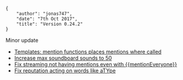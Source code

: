     {
        "author": "jonas747",
        "date": "7th Oct 2017",
        "title": "Version 0.24.2"
    }

Minor update

 - [Templates: mention functions places mentions where called](https://github.com/jonas747/yagpdb/commit/e8740fa1010e9ae771c19d7768ab9f75dfde714c)
 - [Increase max soundboard sounds to 50](https://github.com/jonas747/yagpdb/commit/525dab1b3deca018b5ab72b5b70d1896f2b3eca0)
 - [Fix streaming not having mentions even with {{mentionEveryone}}](https://github.com/jonas747/yagpdb/commit/7a9659901a6e74b416c82541ccaaeca19ee8de20)
 - [Fix reputation acting on words like aTYpe](https://github.com/jonas747/yagpdb/commit/d09a17f0403fcb37116321dc7512756f4bd9928e)